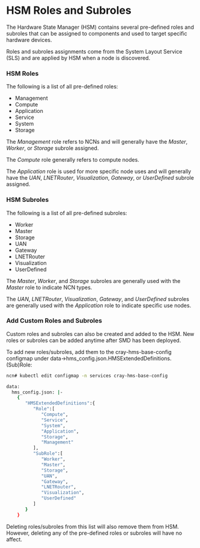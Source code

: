 # HSM Roles and Subroles

The Hardware State Manager (HSM) contains several pre-defined roles and subroles that can be assigned to components and used to target specific hardware devices.

Roles and subroles assignments come from the System Layout Service (SLS) and are applied by HSM when a node is discovered.

### HSM Roles

The following is a list of all pre-defined roles:

* Management
* Compute
* Application
* Service
* System
* Storage

The _Management_ role refers to NCNs and will generally have the _Master_, _Worker_, or _Storage_ subrole assigned.

The _Compute_ role generally refers to compute nodes.

The _Application_ role is used for more specific node uses and will generally have the _UAN_, _LNETRouter_, _Visualization_, _Gateway_, or _UserDefined_ subrole assigned.

### HSM Subroles

The following is a list of all pre-defined subroles:

* Worker
* Master
* Storage
* UAN
* Gateway
* LNETRouter
* Visualization
* UserDefined

The _Master_, _Worker_, and _Storage_ subroles are generally used with the _Master_ role to indicate NCN types.

The _UAN_, _LNETRouter_, _Visualization_, _Gateway_, and _UserDefined_ subroles are generally used with the _Application_ role to indicate specific use nodes.

### Add Custom Roles and Subroles

Custom roles and subroles can also be created and added to the HSM. New roles or subroles can be added anytime after SMD has been deployed.

To add new roles/subroles, add them to the cray-hms-base-config configmap under data->hms_config.json.HMSExtendedDefinitions.(Sub)Role:

```bash
ncn# kubectl edit configmap -n services cray-hms-base-config

data:
  hms_config.json: |-
    {
       "HMSExtendedDefinitions":{
          "Role":[
             "Compute",
             "Service",
             "System",
             "Application",
             "Storage",
             "Management"
          ],
          "SubRole":[
             "Worker",
             "Master",
             "Storage",
             "UAN",
             "Gateway",
             "LNETRouter",
             "Visualization",
             "UserDefined"
          ]
       }
    }
```

Deleting roles/subroles from this list will also remove them from HSM. However, deleting any of the pre-defined roles or subroles will have no affect.
